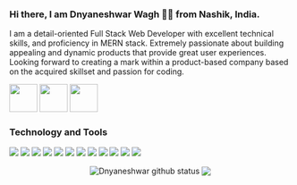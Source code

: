 <span align="left">
 <h3>Hi there, I am Dnyaneshwar Wagh 👨‍💻 from Nashik, India.</h3>
 
 <p>I am a detail-oriented Full Stack Web Developer with excellent technical skills, and proficiency in MERN stack. Extremely passionate about building appealing and dynamic products that provide great user experiences. Looking forward to creating a mark within a product-based company based on the acquired skillset and passion for coding.
</p>
 
<a href='https://www.linkedin.com/in/dnyaneshwar-yadav-wagh-690455279' target='_blank'><img src="https://i.imgur.com/Hy9wWnN.png" width="50" height="50" /></a>
<a href='mailto:dwagh0072@gmail.com' target='_blank'><img src="https://i.imgur.com/5DedS9w.png" width="50" height="50" /></a>
<a href='https://www.linkedin.com/in/dnyaneshwar-yadav-wagh-690455279' target='_blank'><img src="https://i.imgur.com/R1dQaGF.png" width="50" height="50" /></a>



</span>
 
 ### Technology and Tools
 
<img src = "https://img.shields.io/badge/-HTML5-E34F26?style=flat&logo=html5&logoColor=white"> <img src = "https://img.shields.io/badge/-CSS3-1572B6?style=flat&logo=css3&logoColor=white"> <img src="https://img.shields.io/badge/-JavaScript-eed718?style=flat&logo=javascript&logoColor=ffffff"> <img src="https://img.shields.io/badge/-React-000000?style=flat&logo=react&logoColor=00c8ff"> <img src="https://img.shields.io/badge/-Redux-764abc?style=flat&logo=redux&logoColor=white"> <img src="https://img.shields.io/badge/-MongoDB-4DB33D?style=flat&logo=mongodb&logoColor=FFFFFF"> <img src="https://img.shields.io/badge/-Express.js-787878?style=flat"> <img src="https://img.shields.io/badge/-Node.js-3C873A?style=flat&logo=Node.js&logoColor=white"> <img src="http://img.shields.io/badge/-Git-F1502F?style=flat&logo=git&logoColor=FFFFFF"> <img src="http://img.shields.io/badge/-Github-000000?style=flat&logo=github&logoColor=FFFFFF"> <img src="http://img.shields.io/badge/-VS%20Code-007ACC?style=flat&logo=visual%20studio%20code&logoColor=white">
<img src="http://img.shields.io/badge/Postman-FA4566?style=flat&logo=postman&logoColor=white">
 
 <div align="center" display="flex" href="https://github.com/Iammonis">
 
 <img align="center" margin=10 src="https://github-readme-stats.vercel.app/api?username=prasadbirari&title_color=fff&text_color=fff&show_icons=true&count_private=true&bg_color=130,5d37c5,0e1eaa,319197&include_all_commits=true"       alt="Dnyaneshwar github status" />
 
   <img align="center" margin=10  src="https://github-readme-stats.vercel.app/api/top-langs/?username=prasadbirari&count_private=true&theme=light&layout=compact">
